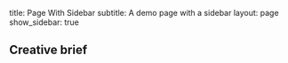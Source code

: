 title: Page With Sidebar
subtitle: A demo page with a sidebar
layout: page
show_sidebar: true

## Creative brief
